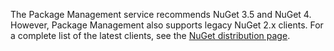 The Package Management service recommends NuGet 3.5 and NuGet 4. However, Package Management also supports legacy NuGet 2.x clients. For a complete list of the latest clients, see the [NuGet distribution page](http://dist.nuget.org/index.html).